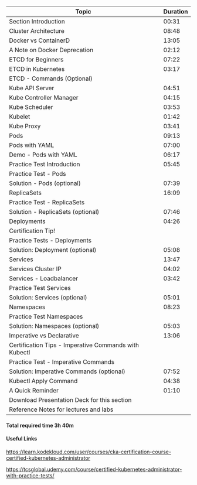 | Topic                                                    | Duration |
|----------------------------------------------------------|----------|
| Section Introduction | 00:31 |
| Cluster Architecture | 08:48 |
| Docker vs ContainerD | 13:05 |
| A Note on Docker Deprecation | 02:12 |
| ETCD for Beginners | 07:22 |
| ETCD in Kubernetes | 03:17 |
| ETCD - Commands (Optional) |  |
| Kube API Server | 04:51 |
| Kube Controller Manager | 04:15 |s
| Kube Scheduler | 03:53 |
| Kubelet | 01:42 |
| Kube Proxy | 03:41 |
| Pods | 09:13 |
| Pods with YAML | 07:00 |
| Demo - Pods with YAML | 06:17 |
| Practice Test Introduction | 05:45 |
| Practice Test - Pods |  |
| Solution - Pods (optional) | 07:39 |
| ReplicaSets | 16:09 |
| Practice Test - ReplicaSets |  |
| Solution - ReplicaSets (optional) | 07:46 |
| Deployments | 04:26 |
| Certification Tip! |  |
| Practice Tests - Deployments |  |
| Solution: Deployment (optional) | 05:08 |
| Services | 13:47 |
| Services Cluster IP | 04:02 |
| Services - Loadbalancer | 03:42 |
| Practice Test Services |  |
| Solution: Services (optional) | 05:01 |
| Namespaces | 08:23 |
| Practice Test Namespaces |  |
| Solution: Namespaces (optional) | 05:03 |
| Imperative vs Declarative | 13:06 |
| Certification Tips - Imperative Commands with Kubectl |  |
| Practice Test - Imperative Commands |  |
| Solution: Imperative Commands (optional) | 07:52 |
| Kubectl Apply Command | 04:38 |
| A Quick Reminder | 01:10 |
| Download Presentation Deck for this section |  |
| Reference Notes for lectures and labs |  |


#### Total required time 3h 40m

#### Useful Links

https://learn.kodekloud.com/user/courses/cka-certification-course-certified-kubernetes-administrator

https://tcsglobal.udemy.com/course/certified-kubernetes-administrator-with-practice-tests/